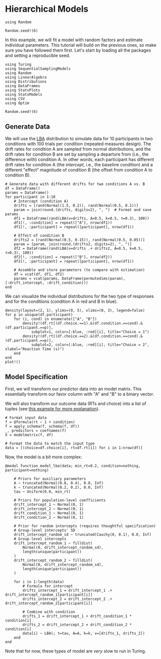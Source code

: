 # Hierarchical Models

```@setup turing_mixed
using Random

Random.seed!(6)
```

In this example, we will fit a model with random factors and estimate individual parameters. This tutorial will build on the previous ones, so make sure you have followed them first. Let's start by loading all the packages and setting a reproducible seed.

```@example turing_mixed
using Turing
using SequentialSamplingModels
using Random
using LinearAlgebra
using Distributions
using DataFrames
using StatsPlots
using StatsModels
using CSV
using Optim

Random.seed!(6)
```

## Generate Data

We will use the [LBA](https://itsdfish.github.io/SequentialSamplingModels.jl/dev/lba/) distribution to simulate data for 10 participants in two conditions with 100 trials per condition (repeated measures design). The drift rates for condition A are sampled from normal distributions, and the drift rates for condition B are set by sampling a departure from (i.e., the difference with) condition A. In other words, each participant has different drift rates for condition A (the *intercept*, i.e., the baseline condition) and a different "effect" magnitude of condition B (the offset from condition A to condition B).

```@example turing_mixed
# Generate data with different drifts for two conditions A vs. B
df = DataFrame()
params = DataFrame()
for participant in 1:10
    # Intercept (condition A)
    drifts = [rand(Normal(1.5, 0.2)), rand(Normal(0.5, 0.1))]
    param = join(round.(drifts, digits=2), ", ")  # Format and save params
    df1 = DataFrame(rand(LBA(ν=drifts, A=0.5, k=0.5, τ=0.3), 100))
    df1[!, :condition] = repeat(["A"], nrow(df1))
    df1[!, :participant] = repeat([participant], nrow(df1))

    # Effect of condition B
    drifts2 = [rand(Normal(0.5, 0.15)), rand(Normal(0.5, 0.05))]
    param = [param, join(round.(drifts2, digits=2), ", ")]
    df2 = DataFrame(rand(LBA(ν=drifts .+ drifts2, A=0.5, k=0.5, τ=0.3), 100))
    df2[!, :condition] = repeat(["B"], nrow(df2))
    df2[!, :participant] = repeat([participant], nrow(df1))

    # Assemble and store parameters (to compare with estimation)
    df = vcat(df, df1, df2)
    params = vcat(params, DataFrame(permutedims(param), [:drift_intercept, :drift_condition]))
end
```

We can visualize the individual distributions for the two type of responses and for the conditions (condition A in red and B in blue).

```@example turing_mixed
density(layout=(2, 1), ylims=(0, 5), xlims=(0, 3), legend=false)
for p in unique(df.participant)
    for (i, cond) in enumerate(["A", "B"])
        density!(df.rt[(df.choice.==1).&(df.condition.==cond).&(df.participant.==p)],
            subplot=1, color=[:blue, :red][i], title="Choice = 1")
        density!(df.rt[(df.choice.==2).&(df.condition.==cond).&(df.participant.==p)],
            subplot=2, color=[:blue, :red][i], title="Choice = 2", xlabel="Reaction Time (s)")
    end
end
plot!()
```

## Model Specification

First, we will transform our predictor data into an model matrix. This essentially transform our favor column with "A" and "B" to a binary vector.

We will also transform our outcome data (RTs and choice) into a list of tuples (see [this example for more explanation](https://itsdfish.github.io/SequentialSamplingModels.jl/dev/turing_advanced/)).

```@example turing_mixed
# Format input data
f = @formula(rt ~ 1 + condition)
f = apply_schema(f, schema(f, df))
_, predictors = coefnames(f)
X = modelmatrix(f, df)

# Format the data to match the input type
data = [(choice=df.choice[i], rt=df.rt[i]) for i in 1:nrow(df)]
```

Now, the model is a bit more complex:


```@example turing_mixed
@model function model_lba(data; min_rt=0.2, condition=nothing, participant=nothing)

    # Priors for auxiliary parameters
    A ~ truncated(Normal(0.8, 0.4), 0.0, Inf)
    k ~ truncated(Normal(0.2, 0.2), 0.0, Inf)
    tau ~ Uniform(0.0, min_rt)

    # Priors for population-level coefficients
    drift_intercept_1 ~ Normal(0, 1)
    drift_intercept_2 ~ Normal(0, 1)
    drift_condition_1 ~ Normal(0, 1)
    drift_condition_2 ~ Normal(0, 1)

    # Prior for random intercepts (requires thoughtful specification)
    # Group-level intercepts' SD
    drift_intercept_random_sd ~ truncated(Cauchy(0, 0.1), 0.0, Inf)
    # Group-level intercepts
    drift_intercept_random_1 ~ filldist(
        Normal(0, drift_intercept_random_sd),
        length(unique(participant))
    )
    drift_intercept_random_2 ~ filldist(
        Normal(0, drift_intercept_random_sd),
        length(unique(participant))
    )

    for i in 1:length(data)
        # Formula for intercept
        drifts_intercept_1 = drift_intercept_1 .+ drift_intercept_random_1[participant[i]]
        drifts_intercept_2 = drift_intercept_2 .+ drift_intercept_random_2[participant[i]]

        # Combine with condition
        drifts_1 = drift_intercept_1 + drift_condition_1 * condition[i]
        drifts_2 = drift_intercept_2 + drift_condition_2 * condition[i]
        data[i] ~ LBA(; τ=tau, A=A, k=k, ν=[drifts_1, drifts_2])
    end
end
```


Note that for now, these types of model are *very* slow to run in Turing.